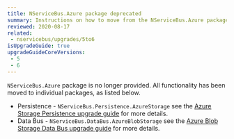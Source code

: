 ```yaml
---
title: NServiceBus.Azure package deprecated
summary: Instructions on how to move from the NServiceBus.Azure package to the new individual packages.
reviewed: 2020-08-17
related:
 - nservicebus/upgrades/5to6
isUpgradeGuide: true
upgradeGuideCoreVersions:
 - 5
 - 6
---
```


`NServiceBus.Azure` package is no longer provided. All functionality has been moved to individual packages, as listed below.

* Persistence - `NServiceBus.Persistence.AzureStorage` see the [Azure Storage Persistence upgrade guide](/persistence/upgrades/asp-6to1.md) for more details.
* Data Bus - `NServiceBus.DataBus.AzureBlobStorage` see the [Azure Blob Storage Data Bus upgrade guide](/nservicebus/upgrades/absdatabus-6to1.md) for more details.
